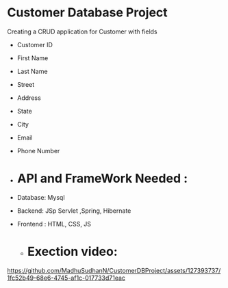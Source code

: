# Customer Database Project
Creating a CRUD application for Customer with fields  
- Customer ID
- First Name
- Last Name
- Street
- Address
- State
- City
- Email
- Phone Number
 -  # API and FrameWork Needed :
- Database: Mysql
- Backend: JSp Servlet ,Spring, Hibernate
- Frontend : HTML, CSS, JS 

   -  # Exection video:

https://github.com/MadhuSudhanN/CustomerDBProject/assets/127393737/1fc52b49-68e6-4745-af1c-017733d71eac

